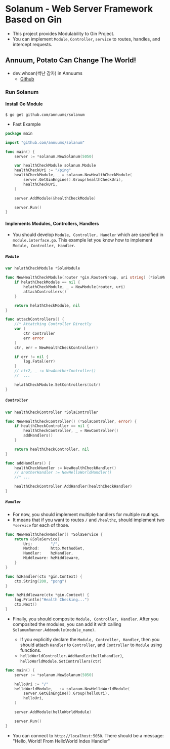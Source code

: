# Solanum - Web Server Framework Based on Gin

- This project provides Modulability to Gin Project.
- You can implement `Module`, `Controller`, `service` to routes, handles, and intercept requests.

## Annuum, Potato Can Change The World!

- dev.whoan(싹난 감자) in Annuums
  - [Github](https://github.com/dev-whoan)

### Run Solanum

#### Install Go Module

```shell
$ go get github.com/annuums/solanum
```

- Fast Example

```go
package main

import "github.com/annuums/solanum"

func main() {
	server := *solanum.NewSolanum(5050)

	var healthCheckModule solanum.Module
	healthCheckUri := "/ping"
	healthCheckModule, _ = solanum.NewHealthCheckModule(
		server.GetGinEngine().Group(healthCheckUri),
		healthCheckUri,
	)

	server.AddModule(&healthCheckModule)

	server.Run()
}
```

#### Implements Modules, Controllers, Handlers

- You should develop `Module, Controller, Handler` which are specified in `module.interface.go`. This example let you know how to implement `Module, Controller, Handler`.

##### `Module`

```go
var helathCheckModule *SolaModule

func NewHealthCheckModule(router *gin.RouterGroup, uri string) (*SolaModule, error) {
	if helathCheckModule == nil {
		helathCheckModule, _ = NewModule(router, uri)
		attachControllers()
	}

	return helathCheckModule, nil
}

func attachControllers() {
	//* Attatching Controller Directly
	var (
		ctr Controller
		err error
	)
	ctr, err = NewHealthCheckController()

	if err != nil {
		log.Fatal(err)
	}
	// ctr2, _ := NewAnotherController()
	//	...

	helathCheckModule.SetControllers(&ctr)
}
```

##### `Controller`

```go
var healthCheckController *SolaController

func NewHealthCheckController() (*SolaController, error) {
	if healthCheckController == nil {
		healthCheckController, _ = NewController()
		addHandlers()
	}

	return healthCheckController, nil
}

func addHandlers() {
	healthCheckHandler := NewHealthCheckHandler()
	// anotherHandler := NewHelloWorldHandler()
	//* ...

	healthCheckController.AddHandler(healthCheckHandler)
}
```

##### `Handler`

- For now, you should implement multiple handlers for multiple routings.
- It means that if you want to routes `/` and `/healthz`, should implement two `*service` for each of those.

```go
func NewHealthCheckHandler() *SolaService {
	return &SolaService{
		Uri:        "/",
		Method:     http.MethodGet,
		Handler:    hzHandler,
		Middleware: hzMiddleware,
	}
}

func hzHandler(ctx *gin.Context) {
	ctx.String(200, "pong")
}

func hzMiddleware(ctx *gin.Context) {
	log.Println("Health Checking...")
	ctx.Next()
}
```

- Finally, you should composite `Module, Controller, Handler`. After you composited the modules, you can add it with calling `SolanumRunner.Addmodule(module_name)`.

  - If you explicitly declare the `Module, Controller, Handler`, then you should attach `Handler` to `Controller`, and `Controller` to `Module` using functions.
  - `helloWorldController.AddHandler(helloHandler)`, `helloWorldModule.SetControllers(ctr)`

```go
func main() {
	server := *solanum.NewSolanum(5050)

	helloUri := "/"
	helloWorldModule, _ := solanum.NewHelloWorldModule(
		server.GetGinEngine().Group(helloUri),
		helloUri,
	)

	server.AddModule(helloWorldModule)

	server.Run()
}
```

- You can connect to `http://localhost:5050`. There should be a message: "Hello, World! From HelloWorld Index Handler"
